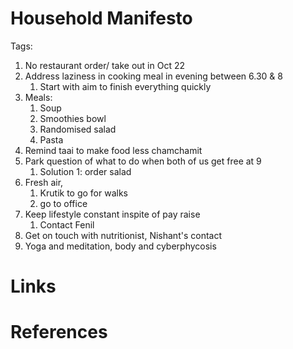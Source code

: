 # Household Manifesto
Tags: 

1. No restaurant order/ take out in Oct 22
2. Address laziness in cooking meal in evening between 6.30 & 8
	1. Start with aim to finish everything quickly
3. Meals: 
	1. Soup
	2. Smoothies bowl
	3. Randomised salad
	4. Pasta
4. Remind taai to make food less chamchamit
5. Park question of what to do when both of us get free at 9
	1. Solution 1: order salad
6. Fresh air, 
	1. Krutik to go for walks
	2. go to office
7. Keep lifestyle constant inspite of pay raise
	1. Contact Fenil
8. Get on touch with nutritionist, Nishant's contact
9. Yoga and meditation, body and cyberphycosis


# Links

# References